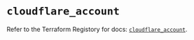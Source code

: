 # `cloudflare_account`

Refer to the Terraform Registory for docs: [`cloudflare_account`](https://registry.terraform.io/providers/cloudflare/cloudflare/4.15.0/docs/resources/account).
